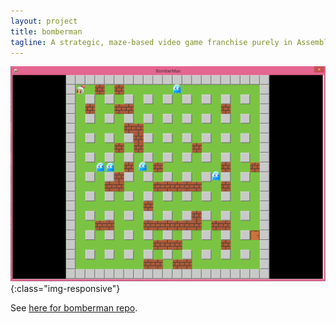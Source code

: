 ```yaml
---
layout: project
title: bomberman
tagline: A strategic, maze-based video game franchise purely in Assembly.
---
```

![bomberman snippet](../public/images/bomberman.PNG){:class="img-responsive"}

See [here for bomberman repo](https://github.com/luofei11/Bomberman/tree/master/bomber/project).
